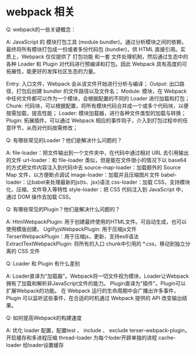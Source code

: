 # webpack 相关
Q: webpack的一些关键概念：

A: 
JavaScript 的 模块打包工具 (module bundler)。通过分析模块之间的依赖，最终将所有模块打包成一份或者多份代码包 (bundler)，供 HTML 直接引用。实质上，Webpack 仅仅提供了 打包功能 和一套 文件处理机制，然后通过生态中的各种 Loader 和 Plugin 对代码进行预编译和打包。因此 Webpack 具有高度的可拓展性，能更好的发挥社区生态的力量。

Entry: 入口文件，Webpack 会从该文件开始进行分析与编译；
Output: 出口路径，打包后创建 bundler 的文件路径以及文件名；
Module: 模块，在 Webpack 中任何文件都可以作为一个模块，会根据配置的不同的 Loader 进行加载和打包；
Chunk: 代码块，可以根据配置，将所有模块代码合并成一个或多个代码块，以便按需加载，提高性能；
Loader: 模块加载器，进行各种文件类型的加载与转换；
Plugin: 拓展插件，可以通过 Webpack 相应的事件钩子，介入到打包过程中的任意环节，从而对代码按需修改；

Q: 有哪些常见的Loader？他们是解决什么问题的？

A: 
file-loader：把文件输出到一个文件夹中，在代码中通过相对 URL 去引用输出的文件
url-loader：和 file-loader 类似，但是能在文件很小的情况下以 base64 的方式把文件内容注入到代码中去
source-map-loader：加载额外的 Source Map 文件，以方便断点调试
image-loader：加载并且压缩图片文件
babel-loader：让babel来处理最新的js(ts、jsx)语法
css-loader：加载 CSS，支持模块化、压缩、文件导入等特性
style-loader：把 CSS 代码注入到 JavaScript 中，通过 DOM 操作去加载 CSS。

Q: 有哪些常见的Plugin？他们是解决什么问题的？

A: 
HtmlWebpackPlugin: 用于创建最终使用的HTML文件。可自动生成，也可以使用模版创建。
UglifyjsWebpackPlugin: 用于压缩js文件
TerserWebpackPlugin：用于压缩js，更新，支持es6语法
ExtractTextWebpackPlugin: 将所有的入口 chunk中引用的 *.css，移动到独立分离的 CSS 文件

Q: Loader 和 Plugin 有什么差别

A: 
Loader直译为"加载器"。Webpack将一切文件视为模块，Loader让Webpack拥有了加载和解析非JavaScript文件的能力。
Plugin直译为"插件"。Plugin可以扩展Webpack的功能。 在 Webpack 运行的生命周期中会广播出许多事件，Plugin 可以监听这些事件，在合适的时机通过 Webpack 提供的 API 改变输出结果。

Q: 如何提高Webpack的构建速度

A: 
优化 loader 配置，配置test 、 include 、 exclude
terser-webpack-plugin，开启缓存和多进程压缩
thread-loader 为每个loder开辟单独的进程
cache-loader 给loader设置缓存

 
